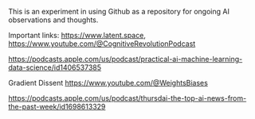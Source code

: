 This is an experiment in using Github as a repository for ongoing AI observations and thoughts.

Important links: https://www.latent.space, https://www.youtube.com/@CognitiveRevolutionPodcast

https://podcasts.apple.com/us/podcast/practical-ai-machine-learning-data-science/id1406537385

Gradient Dissent https://www.youtube.com/@WeightsBiases

https://podcasts.apple.com/us/podcast/thursdai-the-top-ai-news-from-the-past-week/id1698613329
